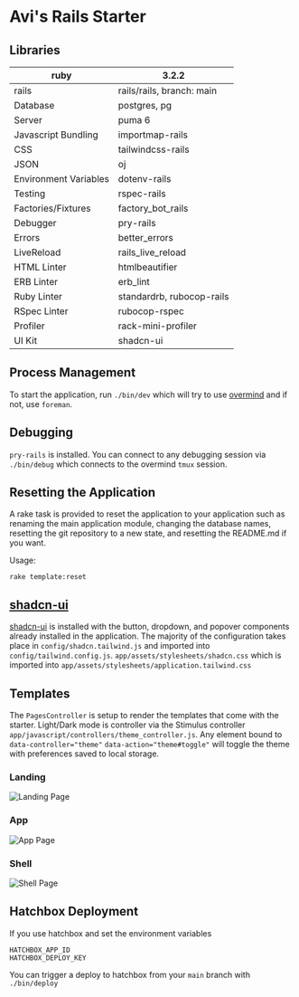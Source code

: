 # Avi's Rails Starter

## Libraries

| ruby                  | 3.2.2                     |
| --------------------- | ------------------------- |
| rails                 | rails/rails, branch: main |
| Database              | postgres, pg              |
| Server                | puma 6                    |
| Javascript Bundling   | importmap-rails           |
| CSS                   | tailwindcss-rails         |
| JSON                  | oj                        |
| Environment Variables | dotenv-rails              |
| Testing               | rspec-rails               |
| Factories/Fixtures    | factory_bot_rails         |
| Debugger              | pry-rails                 |
| Errors                | better_errors             |
| LiveReload            | rails_live_reload         |
| HTML Linter           | htmlbeautifier            |
| ERB Linter            | erb_lint                  |
| Ruby Linter           | standardrb, rubocop-rails |
| RSpec Linter          | rubocop-rspec             |
| Profiler              | rack-mini-profiler        |
| UI Kit                | shadcn-ui                 |

## Process Management

To start the application, run `./bin/dev` which will try to use
[overmind](https://github.com/DarthSim/overmind) and if not, use `foreman`.

## Debugging

`pry-rails` is installed. You can connect to any debugging session via `./bin/debug` which connects
to the overmind `tmux` session.

## Resetting the Application

A rake task is provided to reset the application to your application such as renaming the main
application module, changing the database names, resetting the git repository to a new state, and
resetting the README.md if you want.

Usage:

`rake template:reset`

## [shadcn-ui](shadcn.rails-components.com)

[shadcn-ui](https://github.com/aviflombaum/shadcn-rails/) is installed with the button, dropdown,
and popover components already installed in the application. The majority of the configuration takes
place in `config/shadcn.tailwind.js` and imported into `config/tailwind.config.js`.
`app/assets/stylesheets/shadcn.css` which is imported into
`app/assets/stylesheets/application.tailwind.css`

## Templates

The `PagesController` is setup to render the templates that come with the starter. Light/Dark mode
is controller via the Stimulus controller `app/javascript/controllers/theme_controller.js`. Any
element bound to `data-controller="theme"` `data-action="theme#toggle"` will toggle the theme with
preferences saved to local storage.

### Landing

![Landing Page](https://img.avi.nyc/ShQQ9ygQ+)

### App

![App Page](https://img.avi.nyc/smx3lhQv+)

### Shell

![Shell Page](https://img.avi.nyc/gWP4wV7J+)

## Hatchbox Deployment

If you use hatchbox and set the environment variables

```
HATCHBOX_APP_ID
HATCHBOX_DEPLOY_KEY
```

You can trigger a deploy to hatchbox from your `main` branch with `./bin/deploy`
